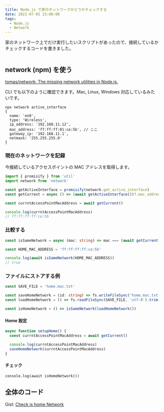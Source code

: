 ```yaml
---
title: Node.js で家のネットワークかどうかチェックする
date: 2021-07-05 15:00:00
tags:
  - Node.js
  - Network
---
```


家のネットワーク上でだけ実行したいスクリプトがあったので、接続しているかチェックするコードを書きました。

```toc

```

## network (npm) を使う

[tomas/network: The missing network utilities in Node\.js\.](https://github.com/tomas/network)

CLI でも以下のように確認できます。Mac, Linux, Windows 対応しているみたいです。

```
npx network active_interface
{
  name: 'en0',
  type: 'Wireless',
  ip_address: '192.168.11.12',
  mac_address: 'ff:ff:ff:01:ce:5b', // ここ
  gateway_ip: '192.168.11.1',
  netmask: '255.255.255.0'
}
```

### 現在のネットワークを記録

今接続しているアクセスポイントの MAC アドレスを取得します。

```ts
import { promisify } from 'util'
import network from 'network'

const getActiveInterface = promisify(network.get_active_interface)
const getCurrent = async () => (await getActiveInterface())?.mac_address

const currntAccessPointMacAddress = await getCurrent()

console.log(currntAccessPointMacAddress)
// ff:ff:ff:ff:ce:5b
```

### 比較する

```ts
const isSameNetwork = async (mac: string) => mac === (await getCurrent())

const HOME_MAC_ADDRESS = 'ff:ff:ff:ff:ce:5b'

console.log(await isSameNetwork(HOME_MAC_ADDRESS))
// true
```

### ファイルにストアする例

```ts
const SAVE_FILE = 'home.mac.txt'

const saveHomeNetwork = (id: string) => fs.writeFileSync('home.mac.txt', id)
const loadHomeNetwork = () => fs.readFileSync(SAVE_FILE, 'utf-8').trim()

const isHomeNetwork = () => isSameNetwork(loadHomeNetwork())
```

#### Home 設定

```ts
async function setupHome() {
  const currntAccessPointMacAddress = await getCurrent()

  console.log(currntAccessPointMacAddress)
  saveHomeNetwork(currntAccessPointMacAddress)
}
```

#### チェック

```tsx
console.log(await isHomeNetwork())
```

## 全体のコード

Gist: [Check is home Network](https://gist.github.com/elzup/a324b8d1129dc00d076870565670eea9)
